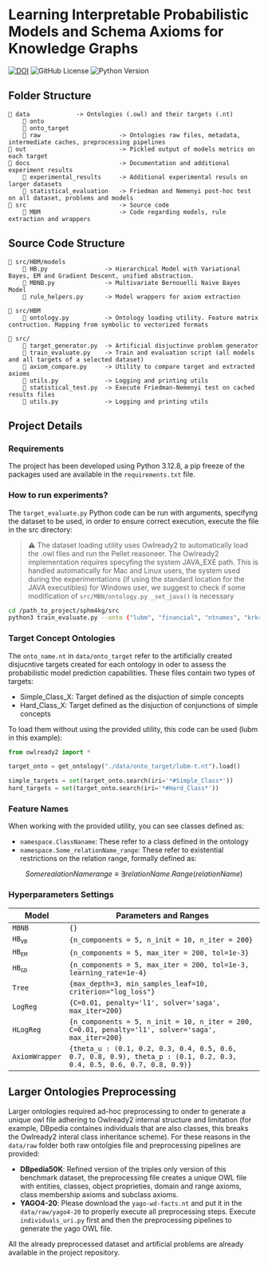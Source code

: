 # Learning Interpretable Probabilistic Models and Schema Axioms for Knowledge Graphs

[![DOI](https://zenodo.org/badge/1005798178.svg)](https://doi.org/10.5281/zenodo.15708405)
![GitHub License](https://img.shields.io/github/license/ivandiliso/sphm4kg)
![Python Version](https://img.shields.io/badge/python-3.12.8%2B-blue)

## Folder Structure

```
📁 data             -> Ontologies (.owl) and their targets (.nt)
    📁 onto     
    📁 onto_target
    📁 raw                      -> Ontologies raw files, metadata, intermediate caches, preprocessing pipelines                  
📁 out                          -> Pickled output of models metrics on each target    
📁 docs                         -> Documentation and additional experiment results
    📁 experimental_results     -> Additional experimental resuls on larger datasets
    📁 statistical_evaluation   -> Friedman and Nemenyi post-hoc test on all dataset, problems and models
📁 src                          -> Source code
    📁 MBM                      -> Code regarding models, rule extraction and wrappers
```

## Source Code Structure

```
📁 src/HBM/models
    📄 HB.py                -> Hierarchical Model with Variational Bayes, EM and Gradient Descent, unified abstraction.
    📄 MBNB.py              -> Multivariate Bernouelli Naive Bayes Model
    📄 rule_helpers.py      -> Model wrappers for axiom extraction

📁 src/HBM
    📄 ontology.py          -> Ontology loading utility. Feature matrix contruction. Mapping from symbolic to vectorized formats

📁 src/
    📄 target_generator.py  -> Artificial disjuctinve problem generator
    📄 train_evaluate.py    -> Train and evaluation script (all models and all targets of a selected dataset)
    📄 axiom_compare.py     -> Utility to compare target and extracted axioms
    📄 utils.py             -> Logging and printing utils
    📄 statistical_test.py  -> Execute Friedman-Nemenyi test on cached results files
    📄 utils.py             -> Logging and printing utils
```

## Project Details

### Requirements

The project has been developed using Python 3.12.8, a pip freeze of the packages used are available in the `requirements.txt` file.

### How to run experiments?

The `target_evaluate.py` Python code can be run with arguments, specifyng the dataset to be used, in order to ensure correct execution, execute the file in the src directory:

> ⚠ The dataset loading utility uses Owlready2 to automatically load the .owl files and run the Pellet reasoneer. The Owlready2 implementation requires specyfing the system JAVA_EXE path. This is handled automatically for Mac and Linux users, the system used during the experimentations (if using the standard location for the JAVA executibles) for Windows user, we suggest to check if some modification of `src/MBN/ontology.py _set_java()` is necessary

```bash
cd /path_to_project/sphm4kg/src
python3 train_evaluate.py --onto ("lubm", "financial", "ntnames", "krkrzeroone") # Choose one
```

### Target Concept Ontologies

The `onto_name.nt` in `data/onto_target` refer to the artificially created disjucntive targets created for each ontology in oder to assess the probabilistic model prediction capabilities. These files contain two types of targets:

- Simple_Class_X: Target defined as the disjuction of simple concepts
- Hard_Class_X: Target defined as the disjuction of conjunctions of simple concepts

To load them without using the provided utility, this code can be used (lubm in this example):

```python
from owlready2 import *

target_onto = get_ontology("./data/onto_target/lubm-t.nt").load()

simple_targets = set(target_onto.search(iri='*#Simple_Class*'))
hard_targets = set(target_onto.search(iri='*#Hard_Class*'))
```

### Feature Names

When working with the provided utility, you can see classes defined as:

- `namespace.ClassNaname`: These refer to a class defined in the ontology
- `namespace.Some_relationName_range`: These refer to existential restrictions on the relation range, formally defined as: 

$$ 
SomerealationNamerange \equiv \exists relationName.Range(relationName)
$$


### Hyperparameters Settings

| Model | Parameters and Ranges |
| - | - | 
| $\texttt{MBNB}$ | `{}`|
| $\texttt{HB}_{\texttt{VB}}$ | `{n_components = 5, n_init = 10, n_iter = 200}`| 
| $\texttt{HB}_{\texttt{EM}}$ | `{n_components = 5, max_iter = 200, tol=1e-3}` | 
| $\texttt{HB}_{\texttt{GD}}$ | `{n_components = 5, max_iter = 200, tol=1e-3, learning_rate=1e-4}`|
| $\texttt{Tree}$ |  `{max_depth=3, min_samples_leaf=10, criterion="log_loss"}` | 
| $\texttt{LogReg}$ | `{C=0.01, penalty='l1', solver='saga', max_iter=200}` |  
| $\texttt{HLogReg}$ | `{n_components = 5, n_init = 10, n_iter = 200, C=0.01, penalty='l1', solver='saga', max_iter=200}` |  
| $\texttt{AxiomWrapper}$ | `{theta_u : (0.1, 0.2, 0.3, 0.4, 0.5, 0.6, 0.7, 0.8, 0.9), theta_p : (0.1, 0.2, 0.3, 0.4, 0.5, 0.6, 0.7, 0.8, 0.9)}`|  


## Larger Ontologies Preprocessing

Larger ontologies required ad-hoc preprocessing to onder to generate a unique owl file adhering to Owlready2 internal structure and limitation (for example, DBpedia containes individuals that are also classes, this breaks the Owlready2 interal class inheritance scheme). For these reasons in the `data/raw` folder both raw ontolgies file and preprocessing pipelines are provided:

- **DBpedia50K**: Refined version of the triples only version of this benchmark dataset, the preprocessing file creates a unique OWL file with entities, classes, object proprieties, domain and range axioms, class membership axioms and subclass axioms.
- **YAGO4-20**: Please download the `yago-wd-facts.nt` and put it in the `data/raw/yago4-20` to properly execute all preprocessing steps. Execute `individuals_uri.py` first and then the preprocessing pipelines to generate the yago OWL file.

All the already preprocessed dataset and artificial problems are already available in the project repository.